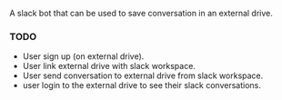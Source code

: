 
A slack bot that can be used to save conversation in an external drive.

### TODO

- User sign up (on external drive).
- User link external drive with slack workspace.
- User send conversation to external drive from slack workspace.
- user login to the external drive to see their slack conversations.

